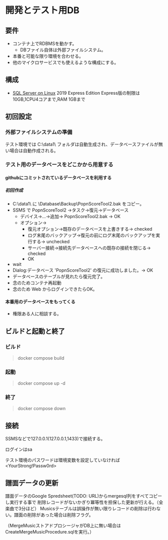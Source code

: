 # 開発とテスト用DB

## 要件

- コンテナ上でRDBMSを動かす。
  - DBファイル自体は外部ファイルシステム。
- 本番と可能な限り環境を合わせる。
- 他のマイクロサービスでも使えるような構成にする。

## 構成

- [SQL Server on Linux](https://hub.docker.com/_/microsoft-mssql-server) 2019 Express Edition
Express版の制限は10GB,1CPU4コアまで,RAM 1GBまで

## 初回設定

### 外部ファイルシステムの準備

テスト環境では C:\data1\ フォルダは自動生成され、データベースファイルが無い場合は自動作成される。

### テスト用のデータベースをどこかから用意する

#### githubにコミットされているデータベースを利用する

##### 初回作成

- C:\data1\ に \Database\Backup\PopnScoreTool2.bak をコピー。
- SSMS で PopnScoreTool2 →タスク→復元→データベース
  - デバイス→...→追加→ PopnScoreTool2.bak → OK
  - オプション→
    - 復元オプション→既存のデータベースを上書きする→ checked
    - ログ末尾のバックアップ→復元の前にログ末尾のバックアップを実行する→ unchecked
    - サーバー接続→接続先データベースへの既存の接続を閉じる→ checked
    - OK
- wait
- Dialog:データベース 'PopnScoreTool2' の復元に成功しました。→ OK
- データベースのテーブルが見れたら復元完了。
- 念のためコンテナ再起動
- 念のため Web からログインできたらOK。

#### 本番用のデータベースをもってくる

- 権限ある人に相談する。

## ビルドと起動と終了

### ビルド

> docker compose build

### 起動

> docker compose up -d

### 終了

> docker compose down

## 接続

SSMSなどで127.0.0.1(127.0.0.1,1433)で接続する。

ログインはsa

テスト環境のパスワードは環境変数を設定していなければ<YourStrong!Passw0rd>

## 譜面データの更新

譜面データのGoogle Spredsheet(TODO: URL)からmergesql列をすべてコピーし実行する事で
削除レコードがないかぎり冪等性を担保した更新が行える。（全楽曲で3分ほど）
Musicsテーブルは誤操作が無い限りレコードの削除は行わない。譜面の削除があった場合は削除フラグ。

（MergeMusicストアドプロシージャがDB上に無い場合はCreateMergeMusicProcedure.sqlを実行。）

